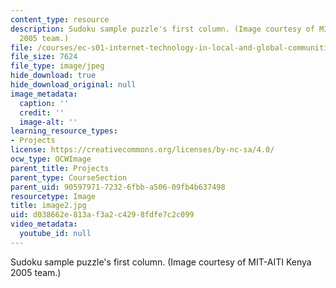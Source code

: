 ```yaml
---
content_type: resource
description: Sudoku sample puzzle's first column. (Image courtesy of MIT-AITI Kenya
  2005 team.)
file: /courses/ec-s01-internet-technology-in-local-and-global-communities-spring-2005-summer-2005/d038662e813af3a2c4298fdfe7c2c099_image2.jpg
file_size: 7624
file_type: image/jpeg
hide_download: true
hide_download_original: null
image_metadata:
  caption: ''
  credit: ''
  image-alt: ''
learning_resource_types:
- Projects
license: https://creativecommons.org/licenses/by-nc-sa/4.0/
ocw_type: OCWImage
parent_title: Projects
parent_type: CourseSection
parent_uid: 90597971-7232-6fbb-a506-09fb4b637498
resourcetype: Image
title: image2.jpg
uid: d038662e-813a-f3a2-c429-8fdfe7c2c099
video_metadata:
  youtube_id: null
---
```

Sudoku sample puzzle's first column. (Image courtesy of MIT-AITI Kenya 2005 team.)